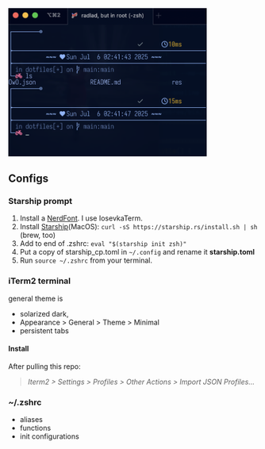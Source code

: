 <img src='res/prompt-example.png' width=400/>

## Configs

### Starship prompt

1. Install a [NerdFont](https://www.nerdfonts.com/font-downloads). I use IosevkaTerm.
2. Install [Starship](https://starship.rs/)(MacOS): `curl -sS https://starship.rs/install.sh | sh` (brew, too)
3. Add to end of .zshrc: `eval "$(starship init zsh)"`
4. Put a copy of starship_cp.toml in `~/.config` and rename it **starship.toml**
5. Run `source ~/.zshrc` from your terminal.

### iTerm2 terminal
general theme is 
- solarized dark, 
- Appearance > General > Theme > Minimal
- persistent tabs
#### Install
After pulling this repo:

> *Iterm2 > Settings > Profiles > Other Actions > Import JSON Profiles...*

### ~/.zshrc
- aliases
- functions
- init configurations
